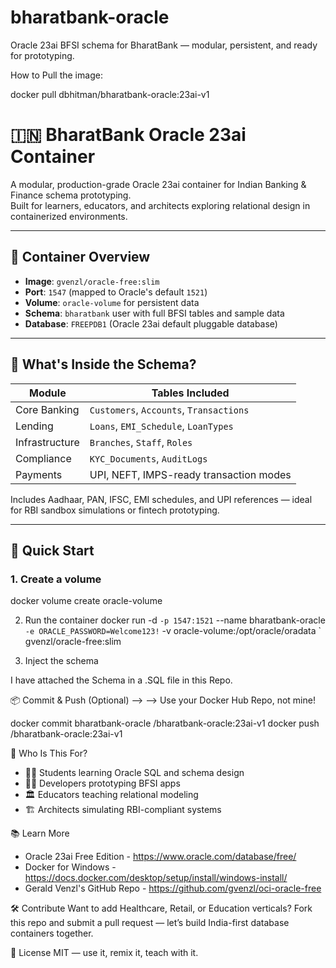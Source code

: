 # bharatbank-oracle
Oracle 23ai BFSI schema for BharatBank — modular, persistent, and ready for prototyping.

How to Pull the image:

docker pull dbhitman/bharatbank-oracle:23ai-v1


# 🇮🇳 BharatBank Oracle 23ai Container

A modular, production-grade Oracle 23ai container for Indian Banking & Finance schema prototyping.  
Built for learners, educators, and architects exploring relational design in containerized environments.

---

## 🐳 Container Overview

- **Image**: `gvenzl/oracle-free:slim`
- **Port**: `1547` (mapped to Oracle's default `1521`)
- **Volume**: `oracle-volume` for persistent data
- **Schema**: `bharatbank` user with full BFSI tables and sample data
- **Database**: `FREEPDB1` (Oracle 23ai default pluggable database)

---

## 🏦 What's Inside the Schema?

| Module         | Tables Included                                                                 |
|----------------|----------------------------------------------------------------------------------|
| Core Banking   | `Customers`, `Accounts`, `Transactions`                                         |
| Lending        | `Loans`, `EMI_Schedule`, `LoanTypes`                                            |
| Infrastructure | `Branches`, `Staff`, `Roles`                                                    |
| Compliance     | `KYC_Documents`, `AuditLogs`                                                    |
| Payments       | UPI, NEFT, IMPS-ready transaction modes                                         |

Includes Aadhaar, PAN, IFSC, EMI schedules, and UPI references — ideal for RBI sandbox simulations or fintech prototyping.

---

## 🚀 Quick Start

### 1. Create a volume


docker volume create oracle-volume

2. Run the container
docker run -d `
  -p 1547:1521 `
  --name bharatbank-oracle `
  -e ORACLE_PASSWORD=Welcome123! `
  -v oracle-volume:/opt/oracle/oradata `
  gvenzl/oracle-free:slim


3. Inject the schema

I have attached the Schema in a .SQL file in this Repo.


📦 Commit & Push (Optional) -->  --> Use your Docker Hub Repo, not mine!

docker commit bharatbank-oracle <yourdockerhubusername>/bharatbank-oracle:23ai-v1
docker push <yourdockerhubusername>/bharatbank-oracle:23ai-v1



🧠 Who Is This For?
- 🧑‍🎓 Students learning Oracle SQL and schema design
- 🧑‍💻 Developers prototyping BFSI apps
- 🏛️ Educators teaching relational modeling
- 🏗️ Architects simulating RBI-compliant systems

📚 Learn More
- Oracle 23ai Free Edition - https://www.oracle.com/database/free/
- Docker for Windows - https://docs.docker.com/desktop/setup/install/windows-install/
- Gerald Venzl's GitHub Repo - https://github.com/gvenzl/oci-oracle-free



🛠️ Contribute
Want to add Healthcare, Retail, or Education verticals?
Fork this repo and submit a pull request — let’s build India-first database containers together.

🏁 License
MIT — use it, remix it, teach with it.


